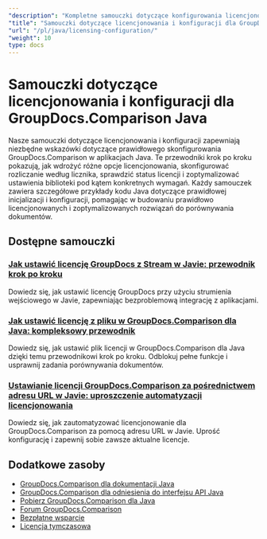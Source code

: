 ```yaml
---
"description": "Kompletne samouczki dotyczące konfigurowania licencjonowania, licencjonowania licznikowego i konfiguracji GroupDocs.Comparison dla Java."
"title": "Samouczki dotyczące licencjonowania i konfiguracji dla GroupDocs.Comparison Java"
"url": "/pl/java/licensing-configuration/"
"weight": 10
type: docs
---
```

# Samouczki dotyczące licencjonowania i konfiguracji dla GroupDocs.Comparison Java

Nasze samouczki dotyczące licencjonowania i konfiguracji zapewniają niezbędne wskazówki dotyczące prawidłowego skonfigurowania GroupDocs.Comparison w aplikacjach Java. Te przewodniki krok po kroku pokazują, jak wdrożyć różne opcje licencjonowania, skonfigurować rozliczanie według licznika, sprawdzić status licencji i zoptymalizować ustawienia biblioteki pod kątem konkretnych wymagań. Każdy samouczek zawiera szczegółowe przykłady kodu Java dotyczące prawidłowej inicjalizacji i konfiguracji, pomagając w budowaniu prawidłowo licencjonowanych i zoptymalizowanych rozwiązań do porównywania dokumentów.

## Dostępne samouczki

### [Jak ustawić licencję GroupDocs z Stream w Javie: przewodnik krok po kroku](./set-groupdocs-license-stream-java-guide/)
Dowiedz się, jak ustawić licencję GroupDocs przy użyciu strumienia wejściowego w Javie, zapewniając bezproblemową integrację z aplikacjami.

### [Jak ustawić licencję z pliku w GroupDocs.Comparison dla Java: kompleksowy przewodnik](./groupdocs-comparison-license-setup-java/)
Dowiedz się, jak ustawić plik licencji w GroupDocs.Comparison dla Java dzięki temu przewodnikowi krok po kroku. Odblokuj pełne funkcje i usprawnij zadania porównywania dokumentów.

### [Ustawianie licencji GroupDocs.Comparison za pośrednictwem adresu URL w Javie: uproszczenie automatyzacji licencjonowania](./set-groupdocs-comparison-license-url-java/)
Dowiedz się, jak zautomatyzować licencjonowanie dla GroupDocs.Comparison za pomocą adresu URL w Javie. Uprość konfigurację i zapewnij sobie zawsze aktualne licencje.

## Dodatkowe zasoby

- [GroupDocs.Comparison dla dokumentacji Java](https://docs.groupdocs.com/comparison/java/)
- [GroupDocs.Comparison dla odniesienia do interfejsu API Java](https://reference.groupdocs.com/comparison/java/)
- [Pobierz GroupDocs.Comparison dla Java](https://releases.groupdocs.com/comparison/java/)
- [Forum GroupDocs.Comparison](https://forum.groupdocs.com/c/comparison)
- [Bezpłatne wsparcie](https://forum.groupdocs.com/)
- [Licencja tymczasowa](https://purchase.groupdocs.com/temporary-license/)